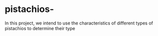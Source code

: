 # pistachios-
In this project, we intend to use the characteristics of different types of pistachios to determine their type
